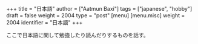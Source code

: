 +++
title = "日本語"
author = ["Aatmun Baxi"]
tags = ["japanese", "hobby"]
draft = false
weight = 2004
type = "post"
[menu]
  [menu.misc]
    weight = 2004
    identifier = "日本語"
+++

ここで日本語に関して勉強したり読んだりするものを話す。

